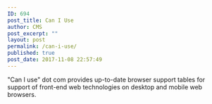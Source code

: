 ```yaml
---
ID: 694
post_title: Can I Use
author: CMS
post_excerpt: ""
layout: post
permalink: /can-i-use/
published: true
post_date: 2017-11-08 22:57:49
---
```

"Can I use" dot com provides up-to-date browser support tables for support of front-end web technologies on desktop and mobile web browsers.